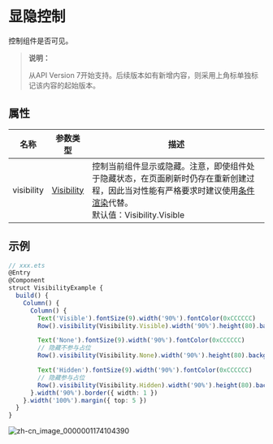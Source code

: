 # 显隐控制

控制组件是否可见。

>  **说明：**
>
> 从API Version 7开始支持。后续版本如有新增内容，则采用上角标单独标记该内容的起始版本。

## 属性

| 名称         | 参数类型                        | 描述                                         |
| ---------- | ---------------------------- | ------------------------------------------ |
| visibility | [Visibility](ts-appendix-enums.md#visibility) | 控制当前组件显示或隐藏。注意，即使组件处于隐藏状态，在页面刷新时仍存在重新创建过程，因此当对性能有严格要求时建议使用[条件渲染](../../ui/ts-rending-control-syntax-if-else.md)代替。<br>默认值：Visibility.Visible|


## 示例

```ts
// xxx.ets
@Entry
@Component
struct VisibilityExample {
  build() {
    Column() {
      Column() {
        Text('Visible').fontSize(9).width('90%').fontColor(0xCCCCCC)
        Row().visibility(Visibility.Visible).width('90%').height(80).backgroundColor(0xAFEEEE)

        Text('None').fontSize(9).width('90%').fontColor(0xCCCCCC)
        // 隐藏不参与占位
        Row().visibility(Visibility.None).width('90%').height(80).backgroundColor(0xAFEEEE)

        Text('Hidden').fontSize(9).width('90%').fontColor(0xCCCCCC)
        // 隐藏参与占位
        Row().visibility(Visibility.Hidden).width('90%').height(80).backgroundColor(0xAFEEEE)
      }.width('90%').border({ width: 1 })
    }.width('100%').margin({ top: 5 })
  }
}
```

![zh-cn_image_0000001174104390](figures/zh-cn_image_0000001174104390.gif)

